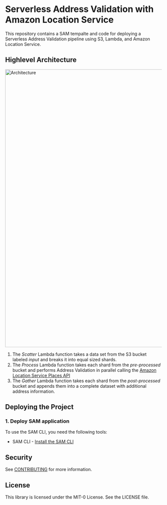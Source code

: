 # Serverless Address Validation with Amazon Location Service

This repository contains a SAM tempalte and code for deploying a Serverless Address Validation pipeline using S3, Lambda, and Amazon Location Service.

## Highlevel Architecture
<img width="891" alt="Architecture" src="https://user-images.githubusercontent.com/73195085/141511303-9475720d-778d-4fd6-9305-3c2acdf00484.png">

  1.	The *Scatter* Lambda function takes a data set from the S3 bucket labeled *input* and breaks it into equal sized shards. 
  2.	The *Process* Lambda function takes each shard from the *pre-processed* bucket and performs Address Validation in parallel calling the [Amazon Location Service Places API](https://docs.aws.amazon.com/location-places/latest/APIReference/Welcome.html)
  3.	The *Gather* Lambda function takes each shard from the *post-processed* bucket and appends them into a complete dataset with additional address information.


## Deploying the Project
### 1. Deploy SAM application 

To use the SAM CLI, you need the following tools:

 - SAM CLI - [Install the SAM CLI](https://docs.aws.amazon.com/serverless-application-model/latest/developerguide/serverless-sam-cli-install.html)


## Security

See [CONTRIBUTING](CONTRIBUTING.md#security-issue-notifications) for more information.

## License

This library is licensed under the MIT-0 License. See the LICENSE file.

